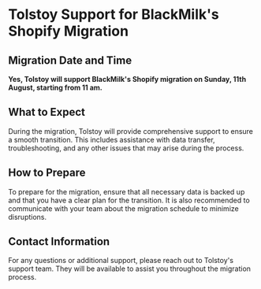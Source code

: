 # Tolstoy Support for BlackMilk's Shopify Migration

## Migration Date and Time

**Yes, Tolstoy will support BlackMilk's Shopify migration on Sunday, 11th August, starting from 11 am.**

## What to Expect

During the migration, Tolstoy will provide comprehensive support to ensure a smooth transition. This includes assistance with data transfer, troubleshooting, and any other issues that may arise during the process.

## How to Prepare

To prepare for the migration, ensure that all necessary data is backed up and that you have a clear plan for the transition. It is also recommended to communicate with your team about the migration schedule to minimize disruptions.

## Contact Information

For any questions or additional support, please reach out to Tolstoy's support team. They will be available to assist you throughout the migration process.